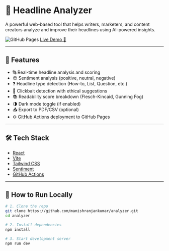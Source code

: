 # 📰 Headline Analyzer

A powerful web-based tool that helps writers, marketers, and content creators analyze and improve their headlines using AI-powered insights.

![GitHub Pages](https://img.shields.io/badge/Deployed-Live-green)
[Live Demo 🔗](https://manishranjankumar.github.io/analyzer/)

---

## 🚀 Features

- 🔠 Real-time headline analysis and scoring
- 😊 Sentiment analysis (positive, neutral, negative)
- ❓ Headline type detection (How-to, List, Question, etc.)
- 🚫 Clickbait detection with ethical suggestions
- 📚 Readability score breakdown (Flesch-Kincaid, Gunning Fog)
- 🌗 Dark mode toggle (if enabled)
- 📤 Export to PDF/CSV (optional)
- ⚙️ GitHub Actions deployment to GitHub Pages

---

## 🛠 Tech Stack

- [React](https://reactjs.org/)
- [Vite](https://vitejs.dev/)
- [Tailwind CSS](https://tailwindcss.com/)
- [Sentiment](https://www.npmjs.com/package/sentiment)
- [GitHub Actions](https://docs.github.com/en/actions)

---

## 🧪 How to Run Locally

```bash
# 1. Clone the repo
git clone https://github.com/manishranjankumar/analyzer.git
cd analyzer

# 2. Install dependencies
npm install

# 3. Start development server
npm run dev

